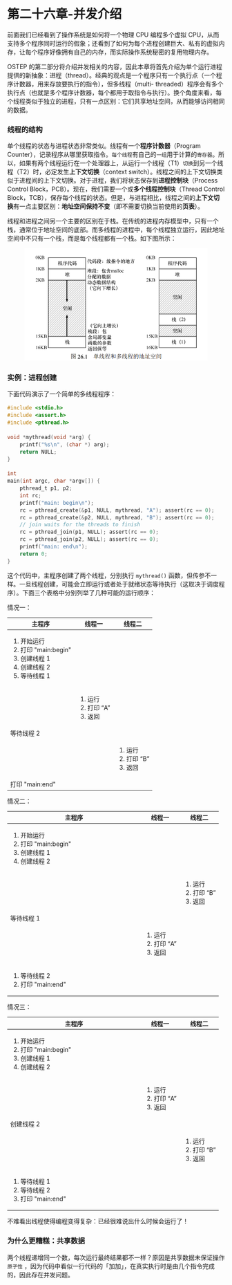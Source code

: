 # 第二十六章-并发介绍

前面我们已经看到了操作系统是如何将一个物理 CPU 编程多个虚拟 CPU，从而支持多个程序同时运行的假象；还看到了如何为每个进程创建巨大、私有的虚拟内存，让每个程序好像拥有自己的内存，而实际操作系统秘密的复用物理内存。

OSTEP 的第二部分将介绍并发相关的内容，因此本章将首先介绍为单个运行进程提供的新抽象：进程（thread）。经典的观点是一个程序只有一个执行点（一个程序计数器，用来存放要执行的指令），但多线程（multi- threaded）程序会有多个执行点（也就是多个程序计数器，每个都用于取指令与执行）。换个角度来看，每个线程类似于独立的进程，只有一点区别：它们共享地址空间，从而能够访问相同的数据。

### 线程的结构

单个线程的状态与进程状态非常类似。线程有一个**程序计数器**（Program Counter），记录程序从哪里获取指令。`每个线程`有自己的`一组`用于计算的`寄存器`。所以，如果有两个线程运行在一个处理器上，从运行一个线程（T1）`切换`到另一个线程（T2）时，必定发生**上下文切换**（context switch）。线程之间的上下文切换类似于进程间的上下文切换。对于进程，我们将状态保存到**进程控制块**（Process Control Block，PCB）。现在，我们需要一个或**多个线程控制块**（Thread Control Block，TCB），保存每个线程的状态。但是，与进程相比，线程之间的**上下文切换**有一点主要区别：**地址空间保持不变**（即不需要切换当前使用的**页表**）。

线程和进程之间另一个主要的区别在于栈。在传统的进程内存模型中，只有一个栈，通常位于地址空间的底部。而多线程的进程中，每个线程独立运行，因此地址空间中不只有一个栈，而是每个线程都有一个栈。如下图所示：

<figure><img src="../.gitbook/assets/image (1).png" alt="" width="563"><figcaption></figcaption></figure>



### 实例：进程创建

下面代码演示了一个简单的多线程程序：

```c
#include <stdio.h>
#include <assert.h>
#include <pthread.h>

void *mythread(void *arg) {
    printf("%s\n", (char *) arg);
    return NULL;
}

int
main(int argc, char *argv[]) {
    pthread_t p1, p2;
    int rc;
    printf("main: begin\n");
    rc = pthread_create(&p1, NULL, mythread, "A"); assert(rc == 0);
    rc = pthread_create(&p2, NULL, mythread, "B"); assert(rc == 0);
    // join waits for the threads to finish
    rc = pthread_join(p1, NULL); assert(rc == 0);
    rc = pthread_join(p2, NULL); assert(rc == 0);
    printf("main: end\n");
    return 0;
}
```

这个代码中，主程序创建了两个线程，分别执行 `mythread()` 函数，但传参不一样。一旦线程创建，可能会立即运行或者处于就绪状态等待执行（这取决于调度程序）。下面三个表格中分别列举了几种可能的运行顺序：

情况一：

<table data-full-width="false"><thead><tr><th>主程序</th><th>线程一</th><th>线程二</th></tr></thead><tbody><tr><td><ol><li>开始运行</li><li>打印 "main:begin"</li><li>创建线程 1</li><li>创建线程 2</li><li>等待线程 1</li></ol></td><td></td><td></td></tr><tr><td></td><td><ol><li>运行</li><li>打印 “A”</li><li>返回</li></ol></td><td></td></tr><tr><td>等待线程 2</td><td></td><td></td></tr><tr><td></td><td></td><td><ol><li>运行</li><li>打印 “B”</li><li>返回</li></ol></td></tr><tr><td>打印 "main:end"</td><td></td><td></td></tr></tbody></table>

情况二：

<table><thead><tr><th width="295">主程序</th><th>线程一</th><th>线程二</th></tr></thead><tbody><tr><td><ol><li>开始运行</li><li>打印 "main:begin"</li><li>创建线程 1</li><li>创建线程 2</li></ol></td><td></td><td></td></tr><tr><td></td><td></td><td><p></p><ol><li>运行</li><li>打印 “B”</li><li>返回</li></ol></td></tr><tr><td>等待线程 1</td><td></td><td></td></tr><tr><td></td><td><p></p><ol><li>运行</li><li>打印 “A”</li><li>返回</li></ol></td><td></td></tr><tr><td><ol><li>等待线程 2</li><li>打印 "main:end"</li></ol></td><td></td><td></td></tr></tbody></table>

情况三：

<table><thead><tr><th width="295">主程序</th><th>线程一</th><th>线程二</th></tr></thead><tbody><tr><td><ol><li>开始运行</li><li>打印 "main:begin"</li><li>创建线程 1</li><li>创建线程 2</li></ol></td><td></td><td></td></tr><tr><td></td><td><ol><li>运行</li><li>打印 “A”</li><li>返回</li></ol></td><td></td></tr><tr><td>创建线程 2</td><td></td><td></td></tr><tr><td></td><td></td><td><ol><li>运行</li><li>打印 “B”</li><li>返回</li></ol></td></tr><tr><td><ol><li>等待线程 1</li><li>等待线程 2</li><li>打印 "main:end"</li></ol></td><td></td><td></td></tr></tbody></table>

不难看出线程使得编程变得复杂：已经很难说出什么时候会运行了！



### 为什么更糟糕：共享数据

两个线程递增同一个数，每次运行最终结果都不一样？原因是共享数据未保证操作`原子性` ，因为代码中看似一行代码的「加加」，在真实执行时是由几个指令完成的，因此存在并发问题。












